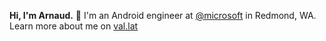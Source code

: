 **Hi, I'm Arnaud.** 👋 I'm an Android engineer at [@microsoft](https://github.com/microsoft) in Redmond, WA. Learn more about me on [val.lat](https://val.lat)
